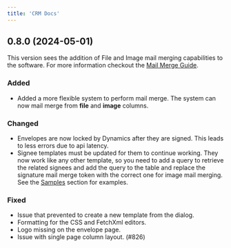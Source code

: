 ```yaml
---
title: 'CRM Docs'
---
```


## 0.8.0 (2024-05-01)

This version sees the addition of File and Image mail merging capabilities to the software. For more information checkout the [Mail Merge Guide](/dms/mail-merge#files-and-images).

### Added

- Added a more flexible system to perform mail merge. The system can now mail merge from **file** and **image** columns.

### Changed

- Envelopes are now locked by Dynamics after they are signed. This leads to less errors due to api latency.
- Signee templates must be updated for them to continue working. They now work like any other template, so you need to add a
  query to retrieve the related signees and add the query to the table and replace the signature mail merge token with the correct one for image mail merging. See
  the [Samples](../guides/samples#queries) section for examples.

### Fixed

- Issue that prevented to create a new template from the dialog.
- Formatting for the CSS and FetchXml editors.
- Logo missing on the envelope page.
- Issue with single page column layout. (#826)
